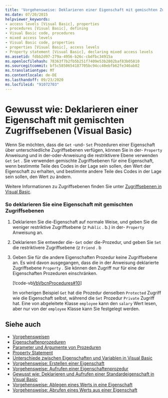 ```yaml
---
title: 'Vorgehensweise: Deklarieren einer Eigenschaft mit gemischten Zugriffsebenen'
ms.date: 07/20/2015
helpviewer_keywords:
- access levels [Visual Basic], properties
- procedures [Visual Basic], defining
- Visual Basic code, procedures
- mixed access levels
- Visual Basic code, properties
- properties [Visual Basic], access levels
- Property statement [Visual Basic], declaring mixed access levels
ms.assetid: fdbb2d97-279a-4956-b26c-cbdfbc34915a
ms.openlocfilehash: 78363f7b2fb5b251f7409e53b2802baf83b05810
ms.sourcegitcommit: bf5c5850654187705bc94cc40ebfb62fe346ab02
ms.translationtype: MT
ms.contentlocale: de-DE
ms.lasthandoff: 09/23/2020
ms.locfileid: "91072703"
---
```

# <a name="how-to-declare-a-property-with-mixed-access-levels-visual-basic"></a>Gewusst wie: Deklarieren einer Eigenschaft mit gemischten Zugriffsebenen (Visual Basic)

Wenn Sie möchten, dass die `Get` -und- `Set` Prozeduren einer Eigenschaft über unterschiedliche Zugriffsebenen verfügen, können Sie in der- `Property` Anweisung und in der-oder-Anweisung die restriktivere Ebene verwenden `Get` `Set` . Sie verwenden gemischte Zugriffsebenen für eine Eigenschaft, wenn bestimmte Teile des Codes in der Lage sein sollen, den Wert der Eigenschaft zu erhalten, und bestimmte andere Teile des Codes in der Lage sein sollen, den Wert zu ändern.  
  
 Weitere Informationen zu Zugriffsebenen finden Sie unter [Zugriffsebenen in Visual Basic](../declared-elements/access-levels.md).  
  
### <a name="to-declare-a-property-with-mixed-access-levels"></a>So deklarieren Sie eine Eigenschaft mit gemischten Zugriffsebenen  
  
1. Deklarieren Sie die-Eigenschaft auf normale Weise, und geben Sie die weniger restriktive Zugriffsebene (z `Public` . b.) in der- `Property` Anweisung an.  
  
2. Deklarieren Sie entweder die- `Get` oder die-Prozedur, und geben Sie `Set` die restriktivere Zugriffsebene (z `Friend` . b  
  
3. Geben Sie für die andere Eigenschaften Prozedur keine Zugriffsebene an. Es wird davon ausgegangen, dass die in der Anweisung deklarierte Zugriffsebene `Property` . Sie können den Zugriff nur für eine der Eigenschaften Prozeduren einschränken.  
  
     [!code-vb[VbVbcnProcedures#10](~/samples/snippets/visualbasic/VS_Snippets_VBCSharp/VbVbcnProcedures/VB/Class1.vb#10)]  
  
     Im vorherigen Beispiel `Get` hat die Prozedur denselben `Protected` Zugriff wie die Eigenschaft selbst, während die `Set` Prozedur `Private` Zugriff hat. Eine von abgeleitete Klasse `employee` kann den `salary` Wert lesen, aber nur von der `employee` Klasse kann Sie festgelegt werden.  
  
## <a name="see-also"></a>Siehe auch

- [Vorgehensweisen](./index.md)
- [Eigenschaftenprozeduren](./property-procedures.md)
- [Parameter und Argumente von Prozeduren](./procedure-parameters-and-arguments.md)
- [Property Statement](../../../language-reference/statements/property-statement.md)
- [Unterschiede zwischen Eigenschaften und Variablen in Visual Basic](./differences-between-properties-and-variables.md)
- [Vorgehensweise: Erstellen einer Eigenschaft](./how-to-create-a-property.md)
- [Vorgehensweise: Aufrufen einer Eigenschaftenprozedur](./how-to-call-a-property-procedure.md)
- [Gewusst wie: Deklarieren und Aufrufen einer Standardeigenschaft in Visual Basic](./how-to-declare-and-call-a-default-property.md)
- [Vorgehensweise: Ablegen eines Werts in eine Eigenschaft](./how-to-put-a-value-in-a-property.md)
- [Vorgehensweise: Abrufen eines Werts aus einer Eigenschaft](./how-to-get-a-value-from-a-property.md)

